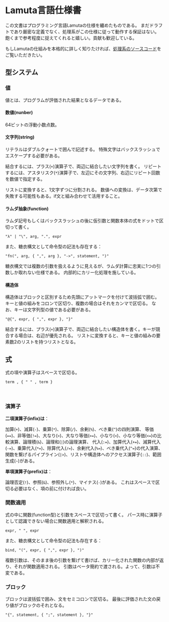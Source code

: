 # Lamuta言語仕様書

この文書はプログラミング言語Lamutaの仕様を纏めたものである。
まだドラフトであり厳密な定義でなく、処理系がこの仕様に従って動作する保証はない。
飽くまで参考程度に捉えてくれると嬉しい。貢献も歓迎している。

もしLamutaの仕組みを本格的に詳しく知りたければ、[処理系のソースコード](src/main.rs)をご覧いただきたい。

## 型システム

### 値

値とは、プログラムが評価された結果となるデータである。

#### 数値(nunber)
64ビットの浮動小数点数。

#### 文字列(string)
リテラルはダブルクォートで囲んで記述する。
特殊文字はバックスラッシュでエスケープする必要がある。

結合するには、プラス(`+`)演算子で、両辺に結合したい文字列を書く。
リピートするには、アスタリスク(`*`)演算子で、左辺にその文字列、右辺にリピート回数を数値で指定する。

リストに変換すると、1文字ずつに分割される。
数値への変換は、データ次第で失敗する可能性もある。if文と組み合わせて活用すること。

#### ラムダ抽象(function)
ラムダ記号もしくはバックスラッシュの後に仮引数と関数本体の式をドットで区切って書く。
```ebnf
"λ" | "\", arg, ".", expr
```

また、糖衣構文として命令型の記法も存在する：
```ebnf
"fn(", arg, { ",", arg }, "->", statement, ")"
```

糖衣構文では複数の引数を扱えるように見えるが、ラムダ計算に忠実に1つの引数しか取れない仕様である。
内部的にカリー化処理を施している。

#### 構造体
構造体はブロックと区別するため先頭にアットマークを付けて波括弧で囲む。
キーと値の組みをコロンで区切り、複数の場合はそれをカンマで区切る。
なお、キーは文字列型の値である必要がある。
```ebnf
"@{", expr, { ",", expr }, "}"
```

結合するには、プラス(`+`)演算子で、両辺に結合したい構造体を書く。キーが競合する場合は、右辺が優先される。
リストに変換すると、キーと値の組みの要素数2のリストを持つリストとなる。

## 式
式の項や演算子はスペースで区切る。
```ebnf
term , { " " , term }
```
　
### 演算子

**二項演算子(infix)は**：

加算(`+`)、減算(`-`)、乗算(`*`)、除算(`/`)、余剰(`%`)、べき乗(`^`)の四則演算、
等価(`==`)、非等価(`!=`)、大なり(`>`)、大なり等価(`>=`)、小なり(`<`)、小なり等価(`<=`)の比較演算、論理積(`&`)、論理和(`|`)の論理演算、
代入(`:=`)、加算代入(`+=`)、減算代入(`-=`)、乗算代入(`*=`)、除算代入(`/=`)、余剰代入(`%=`)、べき乗代入(`^=`)の代入演算、
関数を繋げるパイプライン(`|>`)、リストや構造体へのアクセス演算子(`::`)、範囲生成(`~`)がある。


**単項演算子(prefix)は**：

論理否定(`!`)、参照(`&`)、参照外し(`*`)、マイナス(`-`)がある。
これはスペースで区切る必要はなく、項の前に付ければ良い。

### 関数適用
式の中に関数(function型)と引数をスペースで区切って書く。
パース時に演算子として認識できない場合に関数適用と解釈される。
```ebnf
expr, " ", expr
```

また、糖衣構文として命令型の記法も存在する：
```ebnf
bind, "(", expr, { ",", expr }, ")"
```

複数引数は、そのまま後の引数を繋げて書けば、カリー化された関数の内部が返り、それが関数適用される。
引数はベータ簡約で渡される。よって、引数は不変である。

### ブロック
ブロックは波括弧で囲み、文をセミコロンで区切る。
最後に評価された文の戻り値がブロックのそれとなる。
```ebnf
"{", statement, { ";", statement }, "}"
```
